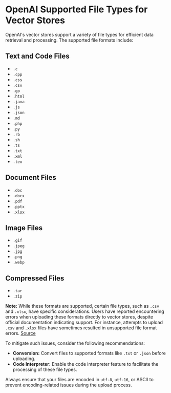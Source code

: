 # OpenAI Supported File Types for Vector Stores

OpenAI's vector stores support a variety of file types for efficient data retrieval and processing. The supported file formats include:

## Text and Code Files

- `.c`
- `.cpp`
- `.css`
- `.csv`
- `.go`
- `.html`
- `.java`
- `.js`
- `.json`
- `.md`
- `.php`
- `.py`
- `.rb`
- `.sh`
- `.ts`
- `.txt`
- `.xml`
- `.tex`

## Document Files

- `.doc`
- `.docx`
- `.pdf`
- `.pptx`
- `.xlsx`

## Image Files

- `.gif`
- `.jpeg`
- `.jpg`
- `.png`
- `.webp`

## Compressed Files

- `.tar`
- `.zip`

**Note:** While these formats are supported, certain file types, such as `.csv` and `.xlsx`, have specific considerations. Users have reported encountering errors when uploading these formats directly to vector stores, despite official documentation indicating support. For instance, attempts to upload `.csv` and `.xlsx` files have sometimes resulted in unsupported file format errors. [Source](https://community.openai.com/t/what-file-types-are-actually-supported/929529)

To mitigate such issues, consider the following recommendations:

- **Conversion:** Convert files to supported formats like `.txt` or `.json` before uploading.
- **Code Interpreter:** Enable the code interpreter feature to facilitate the processing of these file types.

Always ensure that your files are encoded in `utf-8`, `utf-16`, or ASCII to prevent encoding-related issues during the upload process.
